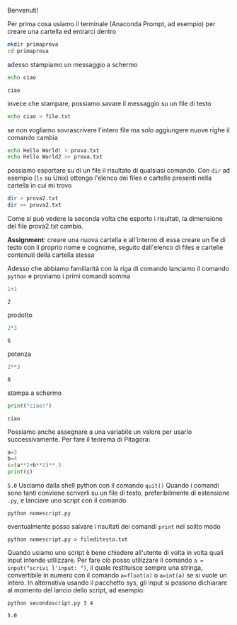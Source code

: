 Benvenuti!

Per prima cosa usiamo il terminale (Anaconda Prompt, ad esempio) per creare una cartella ed entrarci dentro

```bash
mkdir primaprova
cd primaprova
```

adesso stampiamo un messaggio a schermo

```bash
echo ciao
```
`ciao`

invece che stampare, possiamo savare il messaggio su un file di testo

```bash
echo ciao > file.txt
```

se non vogliamo sovrascrivere l'intero file ma solo aggiungere nuove righe il comando cambia


```bash
echo Hello World! > prova.txt
echo Hello World2 >> prova.txt
```

possiamo esportare su di un file il risultato di qualsiasi comando. Con `dir` ad esempio (`ls` su Unix) ottengo l'elenco dei files e cartelle presenti nella cartella in cui mi trovo

```bash
dir > prova2.txt
dir >> prova2.txt
```

Come si può vedere la seconda volta che esporto i risultati, la dimensione del file prova2.txt cambia.

**Assignment**: creare una nuova cartella e all'interno di essa creare un fie di testo con il proprio nome e cognome, seguito dall'elenco di files e cartelle contenuti della cartella stessa


Adesso che abbiamo familiarità con la riga di comando lanciamo il comando `python` e proviamo i primi comandi
somma
```python
1+1
```
`2`

prodotto
```python
2*3
```
`6`

potenza
```python
2**3
```
`8`

stampa a schermo
```python
print("ciao!")
```
`ciao`

Possiamo anche assegnare a una variabile un valore per usarlo successivamente. Per fare il teorema di Pitagora:

```python
a=3
b=4
c=(a**2+b**2)**.5
print(c)
```
`5.0`
Usciamo dalla shell python con il comando `quit()` 
Quando i comandi sono tanti conviene scriverli su un file di testo, preferibilmente di estensione `.py`, e lanciare uno script con il comando

```
python nomescript.py
```

eventualmente posso salvare i risultati dei comandi `print` nel solito modo

```
python nomescript.py > fileditesto.txt
```

Quando usiamo uno script è bene chiedere all'utente di volta in volta quali input intende utilizzare. Per fare ciò posso utilizzare il comando `a = input("scrivi l'input: ")`, il quale restituisce sempre una stringa, convertibile in numero con il comando `a=float(a)` o `a=int(a)` se si vuole un intero.
In alternativa usando il pacchetto sys, gli input si possono dichiarare al momento del lancio dello script, ad esempio:

```
python secondoscript.py 3 4
```
`5.0`


